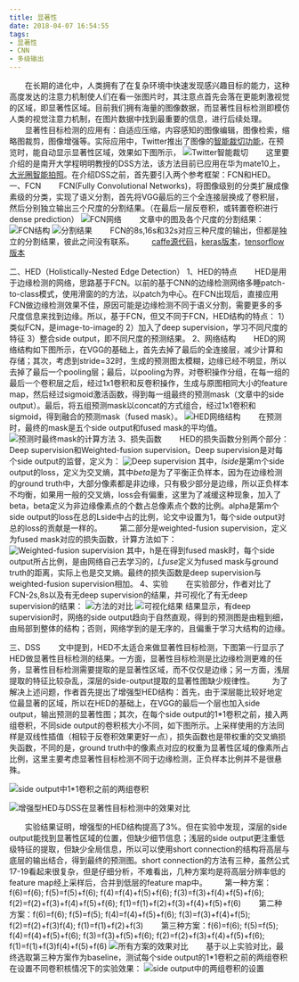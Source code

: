 ```yaml
---
title: 显著性
date: 2018-04-07 16:54:55
tags:
- 显著性
- CNN
- 多级输出
---
```

&emsp;&emsp;在长期的进化中，人类拥有了在复杂环境中快速发现感兴趣目标的能力，这种高度发达的注意力机制使人们在看一张图片时，其注意点首先会落在更能刺激视觉的区域，即显著性区域。目前我们拥有海量的图像数据，而显著性目标检测即模仿人类的视觉注意力机制，在图片数据中找到最重要的信息，进行后续处理。  
&emsp;&emsp;显著性目标检测的应用有：自适应压缩，内容感知的图像编辑，图像检索，缩略图裁剪，图像增强等。实际应用中，Twitter推出了图像的[智能裁切功能](https://blog.twitter.com/engineering/en_us/topics/infrastructure/2018/Smart-Auto-Cropping-of-Images.html)，在预览时，能自动显示显著性区域，效果如下图所示，
  ![](/images/salient/智能裁切.png "Twitter智能裁切")
&emsp;&emsp;这里要介绍的是南开大学程明明教授的DSS方法，该方法目前已应用在华为mate10上，[大光圈智能拍照](http://news.nankai.edu.cn/nkyw/system/2017/12/24/000362595.shtml)。在介绍DSS之前，首先要引入两个参考框架：FCN和HED。
一、FCN
&emsp;&emsp;FCN(Fully Convolutional Networks)，将图像级别的分类扩展成像素级的分类，实现了语义分割，首先将VGG最后的三个全连接层换成了卷积层，然后分别独立输出三个尺度的分割结果。（在最后一层反卷积，或转置卷积进行dense prediction）
![](/images/salient/fcn_vgg.png "FCN网络")
&emsp;&emsp;文章中的图及各个尺度的分割结果：
![](/images/salient/FCN.png "FCN结构") 
![](/images/salient/分割结果.png "分割结果")
&emsp;&emsp;FCN的8s,16s和32s对应三种尺度的输出，但都是独立的分割结果，彼此之间没有联系。
&emsp;&emsp;[caffe源代码](https://github.com/shelhamer/fcn.berkeleyvision.org)，[keras版本](https://github.com/aurora95/Keras-FCN)，[tensorflow版本](https://github.com/MarvinTeichmann/tensorflow-fcn)

二、HED（Holistically-Nested Edge Detection）
1、HED的特点
&emsp;&emsp;HED是用于边缘检测的网络，思路基于FCN。以前的基于CNN的边缘检测网络多睡patch-to-class模式，使用滑窗的的方法，以patch为中心。在FCN出现后，直接应用FCN做边缘检测效果不佳，原因可能是边缘检测不同于语义分割，需要更多的多尺度信息来找到边缘。所以，基于FCN，但又不同于FCN，HED结构的特点：
1）类似FCN，是image-to-image的
2）加入了deep supervision，学习不同尺度的特征
3）整合side output，即不同尺度的预测结果。
2、网络结构
&emsp;&emsp;HED的网络结构如下图所示，在VGG的基础上，首先去掉了最后的全连接层，减少计算和存储；其次，考虑到stride=32时，生成的预测图太模糊，边缘已经不明显，所以去掉了最后一个pooling层；最后，以pooling为界，对卷积操作分组，在每一组的最后一个卷积层之后，经过1x1卷积和反卷积操作，生成与原图相同大小的feature map，然后经过sigmoid激活函数，得到每一组最终的预测mask（文章中的side output）。最后，将五组预测mask以concat的方式组合，经过1x1卷积和sigmoid，得到融合的预测mask（fused mask）。
![](/images/salient/hed_vgg.png "HED网络结构")
&emsp;&emsp;在预测时，最终的mask是五个side output和fused mask的平均值。 
![](/images/salient/final_predict.png "预测时最终mask的计算方法")
3、损失函数
&emsp;&emsp;HED的损失函数分别两个部分：Deep supervision和Weighted-fusion supervision。Deep supervision是对每个side output的监督，定义为：
![](/images/salient/deep_supervision.png "Deep supervision")
其中，*lside*是第m个side output的loss，定义为交叉熵，其中*beta*是为了平衡正负样本，因为在边缘检测的ground truth中，大部分像素都是非边缘，只有极少部分是边缘，所以正负样本不均衡，如果用一般的交叉熵，loss会有偏重，这里为了减缓这种现象，加入了beta，beta定义为非边缘像素点的个数占总像素点个数的比例。alpha是第m个side output的loss在总的Lside中占的比例，论文中设置为1，每个side output对总的loss的贡献是一样的。
&emsp;&emsp;第二部分是weighted-fusion supervision，定义为fused mask对应的损失函数，计算方法如下：
![](/images/salient/weighted_loss.png "Weighted-fusion supervision")
其中，h是在得到fused mask时，每个side output所占比例，是由网络自己去学习的，*Lfuse*定义为fused mask与ground truth的距离，实际上也是交叉熵。最终的损失函数是deep supervision与weighted-fusion supervision相加。
4、实验
&emsp;&emsp;在实验部分，作者对比了FCN-2s,8s以及有无deep supervision的结果，并可视化了有无deep supervision的结果：
![](/images/salient/exper_table.png "方法的对比")
![](/images/salient/exper_vis.png "可视化结果")
结果显示，有deep supervision时，网络的side output趋向于自然直观，得到的预测图是由粗到细，由局部到整体的结构；否则，网络学到的是无序的，且偏重于学习大结构的边缘。

三、DSS
&emsp;&emsp;文中提到，HED不太适合来做显著性目标检测，下图第一行显示了HED做显著性目标检测的结果。一方面，显著性目标检测是比边缘检测更难的任务，显著性目标检测需要提取的是显著性区域，而不仅仅是边缘；另一方面，浅层提取的特征比较杂乱，深层的side-output提取的显著性图缺少规律性。
&emsp;&emsp;为了解决上述问题，作者首先提出了增强型HED结构：首先，由于深层能比较好地定位最显著的区域，所以在HED的基础上，在VGG的最后一个层也加入side output，输出预测的显著性图；其次，在每个side output的1*1卷积之前，接入两组卷积，不同side output的卷积核大小不同，如下图所示。上采样使用的方法同样是双线性插值（相较于反卷积效果更好一点），损失函数也是带权重的交叉熵损失函数，不同的是，ground truth中的像素点对应的权重为显著性区域的像素所占比例，这里主要考虑显著性目标检测不同于边缘检测，正负样本比例并不是很悬殊。

![](/images/salient/enhanced_HED.png "side output中1*1卷积之前的两组卷积")

![](/images/salient/HED_DSS.png "增强型HED与DSS在显著性目标检测中的效果对比")

&emsp;&emsp;实验结果证明，增强型的HED结构提高了3%。但在实验中发现，深层的side output能找到显著性区域的位置，但缺少细节信息；浅层的side output更注重低级特征的提取，但缺少全局信息，所以可以使用short connection的结构将高层与底层的输出结合，得到最终的预测图。short connection的方法有三种，虽然公式17-19看起来很复杂，但是仔细分析，不难看出，几种方案均是将高层分辨率低的feature map经上采样后，合并到低层的feature map中。
&emsp;&emsp;第一种方案：f(6)=f(6); f(5)=f(5)+f(6); f(4)=f(4)+f(5)+f(6); f(3)=f(3)+f(4)+f(5)+f(6); f(2)=f(2)+f(3)+f(4)+f(5)+f(6); f(1)=f(1)+f(2)+f(3)+f(4)+f(5)+f(6)
&emsp;&emsp;第二种方案：f(6)=f(6); f(5)=f(5); f(4)=f(4)+f(5)+f(6); f(3)=f(3)+f(4)+f(5); f(2)=f(2)+f(3)f(4); f(1)=f(1)+f(2)+f(3)
&emsp;&emsp;第三种方案：f(6)=f(6); f(5)=f(5); f(4)=f(4)+f(5)+f(6); f(3)=f(3)+f(5)+f(6); f(2)=f(2)+f(3)+f(4)+f(5)+f(6); f(1)=f(1)+f(3)f(4)+f(5)+f(6)
![](/images/salient/f-measure.png "所有方案的效果对比")
&emsp;&emsp;基于以上实验对比，最终选取第三种方案作为baseline，测试每个side output的1*1卷积之前的两组卷积在设置不同卷积核情况下的实验效果：
![](/images/salient/conv_side_output.png "side output中的两组卷积的设置")







